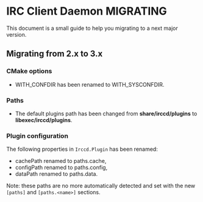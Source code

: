 IRC Client Daemon MIGRATING
===========================

This document is a small guide to help you migrating to a next major version.

Migrating from 2.x to 3.x
-------------------------

### CMake options

  - WITH_CONFDIR has been renamed to WITH_SYSCONFDIR.

### Paths

  - The default plugins path has been changed from **share/irccd/plugins** to
    **libexec/irccd/plugins**.

### Plugin configuration

The following properties in `Irccd.Plugin` has been renamed:

  - cachePath renamed to paths.cache,
  - configPath renamed to paths.config,
  - dataPath renamed to paths.data.

Note: these paths are no more automatically detected and set with the new
      `[paths]` and `[paths.<name>]` sections.
